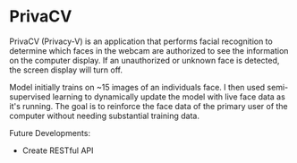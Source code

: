 # PrivaCV

PrivaCV (Privacy-V) is an application that performs facial recognition to determine which faces in the webcam are authorized to see the information on the computer display. If an unauthorized or unknown face is detected, the screen display will turn off.

Model initially trains on ~15 images of an individuals face. I then used semi-supervised learning to dynamically update the model with live face data as it's running. The goal is to reinforce the face data of the primary user of the computer without needing substantial training data.

Future Developments:
- Create RESTful API
